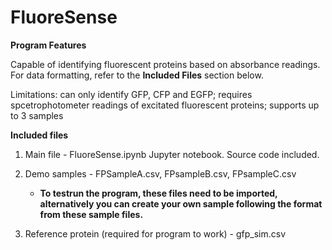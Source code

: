 # FluoreSense

**Program Features**

Capable of identifying fluorescent proteins based on absorbance readings. For data formatting, refer to the **Included Files** section below.

Limitations: can only identify GFP, CFP and EGFP; requires spcetrophotometer readings of excitated fluorescent proteins; supports up to 3 samples

**Included files**
1. Main file - FluoreSense.ipynb Jupyter notebook. Source code included.

2. Demo samples - FPSampleA.csv, FPsampleB.csv, FPsampleC.csv

    * **To testrun the program, these files need to be imported, alternatively you can create your own sample following the format from these sample files.** 

5. Reference protein (required for program to work) - gfp_sim.csv
